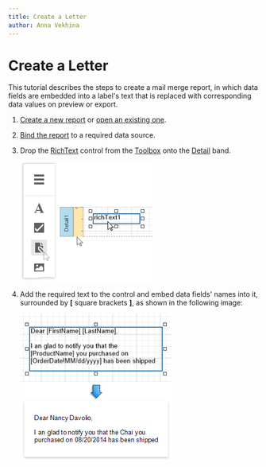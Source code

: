 ```yaml
---
title: Create a Letter
author: Anna Vekhina
---
```

# Create a Letter

This tutorial describes the steps to create a mail merge report, in which data fields are embedded into a label's text that is replaced with corresponding data values on preview or export.

1. [Create a new report](../add-new-reports.md) or [open an existing one](../open-reports.md).

2. [Bind the report](../bind-to-data.md) to a required data source.

3. Drop the [RichText](../use-report-elements/use-basic-report-controls/rich-text.md) control from the [Toolbox](../../report-designer-tools/toolbox.md) onto the [Detail](../introduction-to-banded-reports.md) band.

    ![](../../../images/eurd-web-letter-drop-rich-text.png)

4. Add the required text to the control and embed data fields' names into it, surrounded by **[** square brackets **]**, as shown in the following image:

    ![](../../../images/eurd-web-letter-rich-text-result.png)

